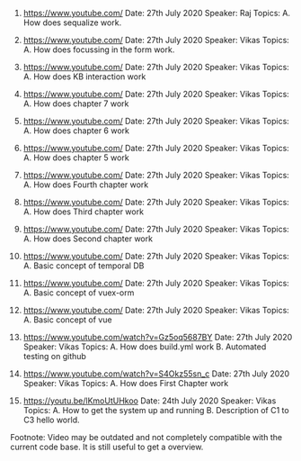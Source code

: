1. https://www.youtube.com/
   Date: 27th July 2020
   Speaker: Raj
   Topics:
   A. How does sequalize work.

2. https://www.youtube.com/
   Date: 27th July 2020
   Speaker: Vikas
   Topics:
   A. How does focussing in the form work.

3. https://www.youtube.com/
   Date: 27th July 2020
   Speaker: Vikas
   Topics:
   A. How does KB interaction work

4. https://www.youtube.com/
   Date: 27th July 2020
   Speaker: Vikas
   Topics:
   A. How does chapter 7 work

5. https://www.youtube.com/
   Date: 27th July 2020
   Speaker: Vikas
   Topics:
   A. How does chapter 6 work

6. https://www.youtube.com/
   Date: 27th July 2020
   Speaker: Vikas
   Topics:
   A. How does chapter 5 work

7. https://www.youtube.com/
   Date: 27th July 2020
   Speaker: Vikas
   Topics:
   A. How does Fourth chapter work

8. https://www.youtube.com/
   Date: 27th July 2020
   Speaker: Vikas
   Topics:
   A. How does Third chapter work

9. https://www.youtube.com/
   Date: 27th July 2020
   Speaker: Vikas
   Topics:
   A. How does Second chapter work

10. https://www.youtube.com/
    Date: 27th July 2020
    Speaker: Vikas
    Topics:
    A. Basic concept of temporal DB

11. https://www.youtube.com/
    Date: 27th July 2020
    Speaker: Vikas
    Topics:
    A. Basic concept of vuex-orm

12. https://www.youtube.com/
    Date: 27th July 2020
    Speaker: Vikas
    Topics:
    A. Basic concept of vue

13. https://www.youtube.com/watch?v=Gz5oq5687BY
    Date: 27th July 2020
    Speaker: Vikas
    Topics:
    A. How does build.yml work
    B. Automated testing on github

14. https://www.youtube.com/watch?v=S4Okz55sn_c
    Date: 27th July 2020
    Speaker: Vikas
    Topics:
    A. How does First Chapter work

15. https://youtu.be/lKmoUtUHkoo
    Date: 24th July 2020
    Speaker: Vikas
    Topics:
    A. How to get the system up and running
    B. Description of C1 to C3 hello world.

Footnote:
Video may be outdated and not completely compatible with the current code base. It is still useful to get a overview.
